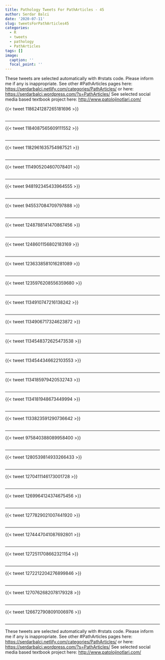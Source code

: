 ```yaml
---
title: Pathology Tweets For PathArticles - 45
author: Serdar Balci
date: '2020-07-11'
slug: tweetsForPathArticles45
categories:
  - R
  - tweets
  - pathology
  - PathArticles
tags: []
image:
  caption: ''
  focal_point: ''
---
```



These tweets are selected automatically with #rstats code. Please inform me if any is inappropriate.
See other #PathArticles pages here: https://serdarbalci.netlify.com/categories/PathArticles/  or here: https://serdarbalci.wordpress.com/?s=PathArticles/ 
See selected social media based textbook project here: http://www.patolojinotlari.com/

{{< tweet 1186241287265181696 >}}
<br>
<br>
<hr>
{{< tweet 1184087565609111552 >}}
<br>
<br>
<hr>
{{< tweet 1182961635754987521 >}}
<br>
<br>
<hr>
{{< tweet 1114905204607078401 >}}
<br>
<br>
<hr>
{{< tweet 948192345433964555 >}}
<br>
<br>
<hr>
{{< tweet 945537084709797888 >}}
<br>
<br>
<hr>
{{< tweet 1248788141470867456 >}}
<br>
<br>
<hr>
{{< tweet 1248601156802183169 >}}
<br>
<br>
<hr>
{{< tweet 1236338581016281089 >}}
<br>
<br>
<hr>
{{< tweet 1235976208556359680 >}}
<br>
<br>
<hr>
{{< tweet 1134910747216138242 >}}
<br>
<br>
<hr>
{{< tweet 1134906717324623872 >}}
<br>
<br>
<hr>
{{< tweet 1134548372625473538 >}}
<br>
<br>
<hr>
{{< tweet 1134544346622103553 >}}
<br>
<br>
<hr>
{{< tweet 1134185979420532743 >}}
<br>
<br>
<hr>
{{< tweet 1134181948673449994 >}}
<br>
<br>
<hr>
{{< tweet 1133823591290736642 >}}
<br>
<br>
<hr>
{{< tweet 975840388089958400 >}}
<br>
<br>
<hr>
{{< tweet 1280539814933266433 >}}
<br>
<br>
<hr>
{{< tweet 1270411146173001728 >}}
<br>
<br>
<hr>
{{< tweet 1269964124374675456 >}}
<br>
<br>
<hr>
{{< tweet 1277829021007441920 >}}
<br>
<br>
<hr>
{{< tweet 1274447041087692801 >}}
<br>
<br>
<hr>
{{< tweet 1272511708662321154 >}}
<br>
<br>
<hr>
{{< tweet 1272212204276899846 >}}
<br>
<br>
<hr>
{{< tweet 1270762682078179328 >}}
<br>
<br>
<hr>
{{< tweet 1266727908091006976 >}}
<br>
<br>
<hr>


These tweets are selected automatically with #rstats code. Please inform me if any is inappropriate.
See other #PathArticles pages here: https://serdarbalci.netlify.com/categories/PathArticles/  or here: https://serdarbalci.wordpress.com/?s=PathArticles/ 
See selected social media based textbook project here: http://www.patolojinotlari.com/
